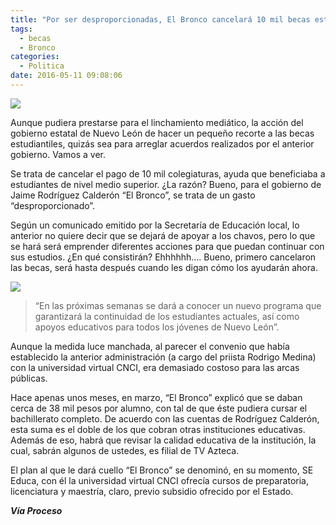 ```yaml
---
title: "Por ser desproporcionadas, El Bronco cancelará 10 mil becas estudiantiles"
tags:
  - becas
  - Bronco
categories:
  - Politica
date: 2016-05-11 09:08:06
---
```

![](/images/bronco-gobernador.jpg)

Aunque pudiera prestarse para el linchamiento mediático, la acción del gobierno estatal de Nuevo León de hacer un pequeño recorte a las becas estudiantiles, quizás sea para arreglar acuerdos realizados por el anterior gobierno. Vamos a ver.

Se trata de cancelar el pago de 10 mil colegiaturas, ayuda que beneficiaba a estudiantes de nivel medio superior. ¿La razón? Bueno, para el gobierno de Jaime Rodríguez Calderón “El Bronco”, se trata de un gasto “desproporcionado”.

Según un comunicado emitido por la Secretaría de Educación local, lo anterior no quiere decir que se dejará de apoyar a los chavos, pero lo que se hará será emprender diferentes acciones para que puedan continuar con sus estudios. ¿En qué consistirán? Ehhhhhh…. Bueno, primero cancelaron las becas, será hasta después cuando les digan cómo los ayudarán ahora.

![](/images/bronco-alumnos.jpg)

>“En las próximas semanas se dará a conocer un nuevo programa que garantizará la continuidad de los estudiantes actuales, así como apoyos educativos para todos los jóvenes de Nuevo León”.

Aunque la medida luce manchada, al parecer el convenio que había establecido la anterior administración (a cargo del priista Rodrigo Medina) con la universidad virtual CNCI, era demasiado costoso para las arcas públicas.

Hace apenas unos meses, en marzo, “El Bronco” explicó que se daban cerca de 38 mil pesos por alumno, con tal de que éste pudiera cursar el bachillerato completo. De acuerdo con las cuentas de Rodríguez Calderón, esta suma es el doble de los que cobran otras instituciones educativas. Además de eso, habrá que revisar la calidad educativa de la institución, la cual, sabrán algunos de ustedes, es filial de TV Azteca.

El plan al que le dará cuello “El Bronco” se denominó, en su momento, SE Educa, con él la universidad virtual CNCI ofrecía cursos de preparatoria, licenciatura y maestría, claro, previo subsidio ofrecido por el Estado.

***Vía Proceso***

